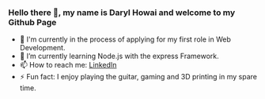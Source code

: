 ### Hello there 👋, my name is Daryl Howai and welcome to my Github Page 

- 🔭 I'm currently in the process of applying for my first role in Web Development.
- 🌱 I’m currently learning Node.js with the express Framework.
- 📫 How to reach me: [LinkedIn](https://www.linkedin.com/in/daryl-howai-934444211/)
- ⚡ Fun fact: I enjoy playing the guitar, gaming and 3D printing in my spare time.

<!--
**dhowai/dhowai** is a ✨ _special_ ✨ repository because its `README.md` (this file) appears on your GitHub profile.

Here are some ideas to get you started:

- 🔭 I’m currently working on ...
- 🌱 I’m currently learning ...
- 👯 I’m looking to collaborate on ...
- 🤔 I’m looking for help with ...
- 💬 Ask me about ...
- 📫 How to reach me: ...
- 😄 Pronouns: ...
- ⚡ Fun fact: ...
-->
